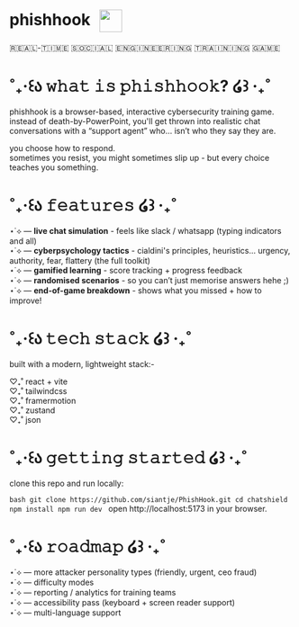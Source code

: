 # phishhook <img src="https://media3.giphy.com/media/v1.Y2lkPTZjMDliOTUyMHNob3Ntd216N2hlbXl6YWkxY21yeGhiemJjbThxZXRyd3F5dXEzNCZlcD12MV9zdGlja2Vyc19zZWFyY2gmY3Q9cw/xd22iKsu0Wn0Q/200.gif" height="40" style="vertical-align: middle; margin-left: 10px;" />
​🇷​​🇪​​🇦​​🇱​-​🇹​​🇮​​🇲​​🇪​ ​🇸​​🇴​​🇨​​🇮​​🇦​​🇱​ ​🇪​​🇳​​🇬​​🇮​​🇳​​🇪​​🇪​​🇷​​🇮​​🇳​​🇬​ ​🇹​​🇷​​🇦​​🇮​​🇳​​🇮​​🇳​​🇬​ ​🇬​​🇦​​🇲​​🇪​  

# ˚₊‧꒰ა 𝚠𝚑𝚊𝚝 𝚒𝚜 𝚙𝚑𝚒𝚜𝚑𝚑𝚘𝚘𝚔? ໒꒱ ‧₊˚
phishhook is a browser-based, interactive cybersecurity training game.​​</br>
instead of death-by-PowerPoint, you'll get thrown into realistic chat conversations with a “support agent” who… isn’t who they say they are.​​</br>

you choose how to respond.​​</br>
sometimes you resist, you might sometimes slip up - but every choice teaches you something.​​</br>

# ˚₊‧꒰ა ​𝚏𝚎𝚊𝚝𝚞𝚛𝚎𝚜 ໒꒱ ‧₊˚
⋆˙⟡ — **live chat simulation** - feels like slack / whatsapp (typing indicators and all) ​​</br>
⋆˙⟡ — **cyberpsychology tactics** - cialdini's principles, heuristics... urgency, authority, fear, flattery (the full toolkit)​​ </br>
⋆˙⟡ — **gamified learning** - score tracking + progress feedback​​ </br>
⋆˙⟡ — **randomised scenarios** - so you can’t just memorise answers hehe ;)  ​​</br>
⋆˙⟡ — **end-of-game breakdown** - shows what you missed + how to improve! ​​</br>

# ˚₊‧꒰ა ​𝚝𝚎𝚌𝚑 𝚜𝚝𝚊𝚌𝚔 ໒꒱ ‧₊˚
built with a modern, lightweight stack:-

♡₊˚ react + vite ​​</br>
♡₊˚ tailwindcss ​​</br>
♡₊˚ framermotion ​​</br>
♡₊˚ zustand ​​</br>
♡₊˚ json ​​</br>

# ˚₊‧꒰ა ​𝚐𝚎𝚝𝚝𝚒𝚗𝚐 𝚜𝚝𝚊𝚛𝚝𝚎𝚍 ໒꒱ ‧₊˚
clone this repo and run locally:

``bash
git clone https://github.com/siantje/PhishHook.git
cd chatshield
npm install
npm run dev
``
open http://localhost:5173 in your browser.

# ˚₊‧꒰ა ​𝚛𝚘𝚊𝚍𝚖𝚊𝚙 ໒꒱ ‧₊˚
⋆˙⟡ — more attacker personality types (friendly, urgent, ceo fraud) ​​</br>
⋆˙⟡ — difficulty modes </br>
⋆˙⟡ — reporting / analytics for training teams </br>
⋆˙⟡ — accessibility pass (keyboard + screen reader support) </br>
⋆˙⟡ — multi-language support

